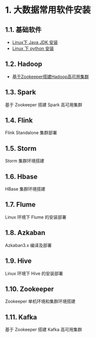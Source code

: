 # 1. 大数据常用软件安装
## 1.1. 基础软件
- [Linux下 Java JDK 安装](notes/大数据/大数据常用软件安装/基础软件/JDK安装.md)
- [Linux 下 python 安装](notes/大数据/大数据常用软件安装/基础软件/python安装.md)

## 1.2. Hadoop
- [基于Zookeeper搭建Hadoop高可用集群](notes/大数据/大数据常用软件安装/Hadoop/基于Zookeeper搭建Hadoop高可用集群.md)

## 1.3. Spark
基于 Zookeeper 搭建 Spark 高可用集群
## 1.4. Flink
Flink Standalone 集群部署
## 1.5. Storm 
Storm 集群环境搭建
## 1.6. Hbase
HBase 集群环境搭建
## 1.7. Flume
Linux 环境下 Flume 的安装部署
## 1.8. Azkaban
Azkaban3.x 编译及部署
## 1.9. Hive
Linux 环境下 Hive 的安装部署
## 1.10. Zookeeper
Zookeeper 单机环境和集群环境搭建
## 1.11. Kafka
基于 Zookeeper 搭建 Kafka 高可用集群